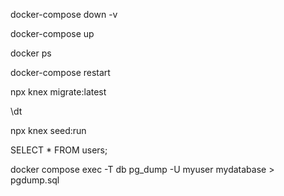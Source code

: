 docker-compose down -v

docker-compose up

docker ps

docker-compose restart

npx knex migrate:latest

\dt

npx knex seed:run

SELECT * FROM users;

docker compose exec -T db pg_dump -U myuser mydatabase > pgdump.sql